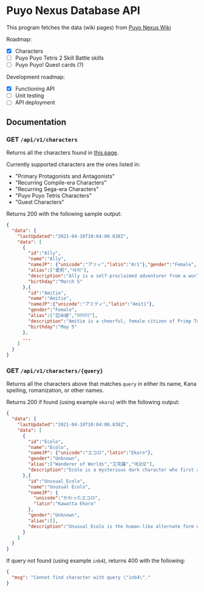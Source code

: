 # Puyo Nexus Database API

This program fetches the data (wiki pages) from 
[Puyo Nexus Wiki](https://puyonexus.com/wiki/)

Roadmap:
- [x] Characters
- [ ] Puyo Puyo Tetris 2 Skill Battle skills
- [ ] Puyo Puyo! Quest cards (?)

Development roadmap:
- [x] Functioning API
- [ ] Unit testing
- [ ] API deployment

## Documentation

### GET `/api/v1/characters`

Returns all the characters found in 
[this page](https://puyonexus.com/wiki/List_of_Characters).

Currently supported characters are the ones listed in:
- "Primary Protagonists and Antagonists"
- "Recurring Compile-era Characters"
- "Recurring Sega-era Characters"
- "Puyo Puyo Tetris Characters"
- "Guest Characters"

Returns 200 with the following sample output:
```json
{
  "data": {
    "lastUpdated":"2021-04-10T10:04:00.838Z",
    "data": [
      {
        "id":"Ally",
        "name":"Ally",
        "nameJP": {"unicode":"アリィ","latin":"Arī"},"gender":"Female",
        "alias":["愛莉","아리"],
        "description":"Ally is a self-proclaimed adventurer from a world that was not of other Puyo Puyo locations including Primp Town or Pwurp Island. She believes that everything can be solved by using the power of love. Her pet phrase is \"Let's fall in Love!\" .",
        "birthday":"March 5"
      },{
        "id":"Amitie",
        "name":"Amitie",
        "nameJP":{"unicode":"アミティ","latin":"Amitī"},
        "gender":"Female",
        "alias":["亞米緹","아미티"],
        "description":"Amitie is a cheerful, female citizen of Primp Town. She hopes to someday become a \"wonderful magic user.\" She appears to be naive, as she is often immature, and sometimes does not understand simple jokes or puns. Amitie is the main protagonist of the second course in Puyo Puyo Fever, and is generally accepted as the main protagonist in the Fever series",
        "birthday":"May 5"
      },
      ...
    ]
  }
}
```

### GET `/api/v1/characters/{query}`

Returns all the characters above that matches `query`
in either its name, Kana spelling, romanization, or other names.

Returns 200 if found (using example `ekoro`) with the following output:
```json
{
  "data": {
    "lastUpdated":"2021-04-10T10:04:00.838Z",
    "data": [
      {
        "id":"Ecolo",
        "name":"Ecolo",
        "nameJP": {"unicode":"エコロ","latin":"Ekoro"},
        "gender":"Unknown",
        "alias":["Wanderer of Worlds","艾克羅","에쿄로"],
        "description":"Ecolo is a mysterious dark character who first appears in Puyo Puyo 7. He is an entity known as a \"space-time traveler\" and can traverse dimensions to his liking. Due to the nature of being a space-time traveler whose existence conflicts with the laws of space-time, memories of his existence are easily forgotten by most."
      },{
        "id":"Unusual_Ecolo",
        "name":"Unusual Ecolo",
        "nameJP": {
          "unicode":"かわったエコロ",
          "latin":"Kawatta Ekoro"
        },
        "gender":"Unknown",
        "alias":[],
        "description":"Unusual Ecolo is the human-like alternate form of Ecolo. He can be unlocked by buying Popoi's advice multiple times. He has the same dropset and power as Ecolo, but with different animations and voice clips."
      }
    ]
  }
}
```

If query not found (using example `inb4`), returns 400
with the following:

```json
{
  "msg": "Cannot find character with query \"inb4\"."
}
```